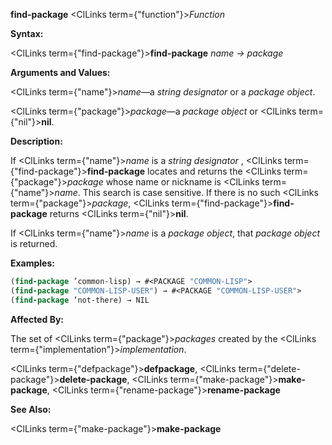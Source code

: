 **find-package** <ClLinks  term={"function"}><i>Function</i></ClLinks> 



**Syntax:** 



<ClLinks  term={"find-package"}><b>find-package</b></ClLinks> *name → package* 



**Arguments and Values:** 



<ClLinks  term={"name"}><i>name</i></ClLinks>—a *string designator* or a *package object*. 



<ClLinks  term={"package"}><i>package</i></ClLinks>—a *package object* or <ClLinks  term={"nil"}><b>nil</b></ClLinks>. 



**Description:** 



If <ClLinks  term={"name"}><i>name</i></ClLinks> is a *string designator* , <ClLinks  term={"find-package"}><b>find-package</b></ClLinks> locates and returns the <ClLinks  term={"package"}><i>package</i></ClLinks> whose name or nickname is <ClLinks  term={"name"}><i>name</i></ClLinks>. This search is case sensitive. If there is no such <ClLinks  term={"package"}><i>package</i></ClLinks>, <ClLinks  term={"find-package"}><b>find-package</b></ClLinks> returns <ClLinks  term={"nil"}><b>nil</b></ClLinks>. 



If <ClLinks  term={"name"}><i>name</i></ClLinks> is a *package object*, that *package object* is returned. 



**Examples:**
```lisp
(find-package ’common-lisp) → #<PACKAGE "COMMON-LISP"> 
(find-package "COMMON-LISP-USER") → #<PACKAGE "COMMON-LISP-USER"> 
(find-package ’not-there) → NIL 
```
**Affected By:** 



The set of <ClLinks  term={"package"}><i>packages</i></ClLinks> created by the <ClLinks  term={"implementation"}><i>implementation</i></ClLinks>. 



<ClLinks  term={"defpackage"}><b>defpackage</b></ClLinks>, <ClLinks  term={"delete-package"}><b>delete-package</b></ClLinks>, <ClLinks  term={"make-package"}><b>make-package</b></ClLinks>, <ClLinks  term={"rename-package"}><b>rename-package</b></ClLinks> 



**See Also:** 



<ClLinks  term={"make-package"}><b>make-package</b></ClLinks> 







 



 



